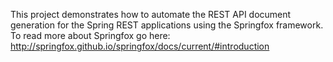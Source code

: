 This project demonstrates how to automate the REST API document generation for the Spring REST applications using the Springfox framework. To read more about Springfox go here: http://springfox.github.io/springfox/docs/current/#introduction
